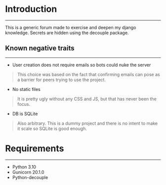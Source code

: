 # Introduction
---
This is a generic forum made to exercise and deepen my django knowledge.
Secrets are hidden using the decouple package.

## Known negative traits
---
* User creation does not require emails so bots could nuke the server
> This choice was based on the fact that confirming emails can pose as a barrier for peers trying to use the project.

* No static files
> It is pretty ugly without any CSS and JS, but that has never been the focus.

* DB is SQLite
> Also arbitrary. This is a dummy project and there is no intent to make it scale so SQLite is good enough.

# Requirements
---
* Python 3.10
* Gunicorn 20.1.0
* Python-decouple 
